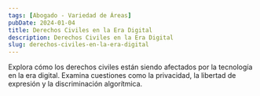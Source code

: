 ```yaml
---
tags: [Abogado - Variedad de Áreas]
pubDate: 2024-01-04
title: Derechos Civiles en la Era Digital
description: Derechos Civiles en la Era Digital
slug: derechos-civiles-en-la-era-digital
---
```


Explora cómo los derechos civiles están siendo afectados por la tecnología en la era digital. Examina cuestiones como la privacidad, la libertad de expresión y la discriminación algorítmica.